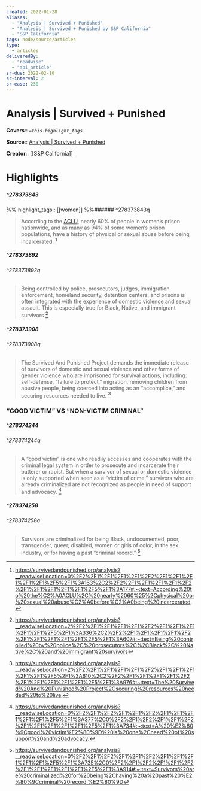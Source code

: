 ```yaml
---
created: 2022-01-28
aliases:
  - "Analysis | Survived + Punished"
  - "Analysis | Survived + Punished by S&P California"
  - "S&P California"
tags: node/source/articles
type: 
  - articles
deliveredBy: 
  - "readwise"
  - "api_article"
sr-due: 2022-02-10
sr-interval: 2
sr-ease: 230
---
```

# Analysis | Survived + Punished

**Covers**:: 
*`=this.highlight_tags`*

**Source**:: [Analysis | Survived + Punished](https://survivedandpunished.org/analysis)

**Creator**:: [[S&P California]]

# Highlights
##### ^278373843

  
%%
highlight_tags:: [[women]]
%%###### ^278373843q
> According to the [ACLU](https://www.aclu.org/prison-rape-elimination-act-2003-prea?redirect=prisoners-rights-womens-rights/prison-rape-elimination-act-2003-prea), nearly 60% of people in women’s prison nationwide, and as many as 94% of some women’s prison populations, have a history of physical or sexual abuse before being incarcerated. 
  [^278373843]

[^278373843]: https://survivedandpunished.org/analysis?__readwiseLocation=0%2F2%2F1%2F1%2F1%2F1%2F2%2F1%2F1%2F1%2F1%2F1%2F5%2F1%3A163%2C2%2F2%2F1%2F1%2F1%2F1%2F2%2F1%2F1%2F1%2F1%2F1%2F5%2F1%3A177#:~:text=According%20to%20the%C2%A0ACLU%2C%20nearly%2060%25%2Cphysical%20or%20sexual%20abuse%C2%A0before%C2%A0being%20incarcerated.

##### ^278373892

  
###### ^278373892q
> Being controlled by police, prosecutors, judges, immigration enforcement, homeland security, detention centers, and prisons is often integrated with the experience of domestic violence and sexual assault. This is especially true for Black, Native, and immigrant survivors 
  [^278373892]

[^278373892]: https://survivedandpunished.org/analysis?__readwiseLocation=2%2F2%2F1%2F1%2F1%2F1%2F2%2F1%2F1%2F1%2F1%2F1%2F5%2F1%3A336%2C2%2F2%2F1%2F1%2F1%2F1%2F2%2F1%2F1%2F1%2F1%2F1%2F5%2F1%3A607#:~:text=Being%20controlled%20by%20police%2C%20prosecutors%2C%2CBlack%2C%20Native%2C%20and%20immigrant%20survivors

##### ^278373908

  
###### ^278373908q
> The Survived And Punished Project demands the immediate release of survivors of domestic and sexual violence and other forms of gender violence who are imprisoned for survival actions, including: self-defense, “failure to protect,” migration, removing children from abusive people, being coerced into acting as an “accomplice,” and securing resources needed to live. 
  [^278373908]

[^278373908]: https://survivedandpunished.org/analysis?__readwiseLocation=2%2F2%2F1%2F1%2F1%2F1%2F2%2F1%2F1%2F1%2F1%2F1%2F5%2F1%3A610%2C2%2F2%2F1%2F1%2F1%2F1%2F2%2F1%2F1%2F1%2F1%2F1%2F5%2F1%3A976#:~:text=The%20Survived%20And%20Punished%20Project%2Csecuring%20resources%20needed%20to%20live.

### “GOOD VICTIM” VS “NON-VICTIM CRIMINAL”
##### ^278374244

  
###### ^278374244q
> A “good victim” is one who readily accesses and cooperates with the criminal legal system in order to prosecute and incarcerate their batterer or rapist. But when a survivor of sexual or domestic violence is only supported when seen as a “victim of crime,” survivors who are already criminalized are not recognized as people in need of support and advocacy. 
  [^278374244]

[^278374244]: https://survivedandpunished.org/analysis?__readwiseLocation=0%2F2%2F1%2F2%2F1%2F1%2F2%2F1%2F1%2F1%2F1%2F1%2F5%2F1%3A377%2C0%2F2%2F1%2F2%2F1%2F1%2F2%2F1%2F1%2F1%2F1%2F1%2F5%2F1%3A734#:~:text=A%20%E2%80%9Cgood%20victim%E2%80%9D%20is%20one%2Cneed%20of%20support%20and%20advocacy.

##### ^278374258

  
###### ^278374258q
> Survivors are criminalized for being Black, undocumented, poor, transgender, queer, disabled, women or girls of color, in the sex industry, or for having a past “criminal record.” 
  [^278374258]

[^278374258]: https://survivedandpunished.org/analysis?__readwiseLocation=0%2F2%2F1%2F2%2F1%2F1%2F2%2F1%2F1%2F1%2F1%2F1%2F5%2F1%3A735%2C0%2F2%2F1%2F2%2F1%2F1%2F2%2F1%2F1%2F1%2F1%2F1%2F5%2F1%3A914#:~:text=Survivors%20are%20criminalized%20for%20being%2Chaving%20a%20past%20%E2%80%9Ccriminal%20record.%E2%80%9D

